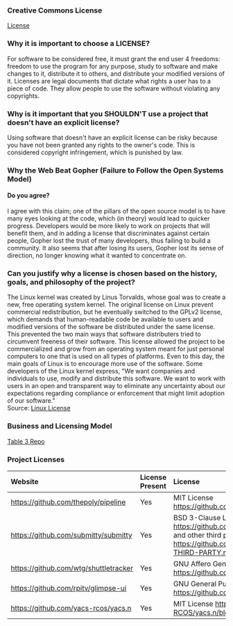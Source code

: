 ### Creative Commons License
[License](https://github.com/SerenaChen1/oss-repo-template/blob/master/LICENSE)

### Why it is important to choose a LICENSE?
For software to be considered free, it must grant the end user 4 freedoms:
freedom to use the program for any purpose, study to software and make
changes to it, distribute it to others, and distribute your modified versions of
it. Licenses are legal documents that dictate what rights a user has to a piece
of code. They allow people to use the software without violating any copyrights.

### Why is it important that you SHOULDN'T use a project that doesn't have an explicit license?
Using software that doesn't have an explicit license can be risky because you
have not been granted any rights to the owner's code. This is considered
copyright infringement, which is punished by law.

### Why the Web Beat Gopher (Failure to Follow the Open Systems Model)
#### Do you agree?
I agree with this claim; one of the pillars of the open source model is to have
many eyes looking at the code, which (in theory) would lead to quicker progress.
Developers would be more likely to work on projects that will benefit them, and
in adding a license that discriminates against certain people, Gopher lost the
trust of many developers, thus failing to build a community. It also seems that
after losing its users, Gopher lost its sense of direction, no longer knowing
what it wanted to concentrate on.

### Can you justify why a license is chosen based on the history, goals, and philosophy of the project?
The Linux kernel was created by Linus Torvalds, whose goal was to create a new,
free operating system kernel. The original license on Linux prevent commercial
redistribution, but he eventually switched to the GPLv2 license, which demands
that human-readable code be available to users and modified versions of the
software be distributed under the same license. This prevented the two main ways
that software distributers tried to circumvent freeness of their software. This
license allowed the project to be commercialized and grow from an operating
system meant for just personal computers to one that is used on all types of
platforms. Even to this day, the main goals of Linux is to encourage more use
of the software. Some developers of the Linux kernel express, "We want companies
and individuals to use, modify and distribute this software.  We want to work
with users in an open and transparent way to eliminate any uncertainty about our
expectations regarding compliance or enforcement that might limit adoption of
our software." <br />
Source: [Linux License](https://git.kernel.org/pub/scm/linux/kernel/git/torvalds/linux.git/tree/Documentation/process/kernel-enforcement-statement.rst)

### Business and Licensing Model
[Table 3 Repo](https://github.com/MackQian/Lab4Business) 

### Project Licenses
| Website             | License Present            | License                  |
| :------------------ | :------------------------- | :----------------------- |
| https://github.com/thepoly/pipeline | Yes     | MIT License https://github.com/thepoly/pipeline/blob/master/LICENSE.txt |
| https://github.com/submitty/submitty | Yes | BSD 3-Clause License https://github.com/Submitty/Submitty/blob/master/LICENSE.md <br /> and other third party licenses https://github.com/Submitty/Submitty/blob/master/LICENSE-THIRD-PARTY.md |
| https://github.com/wtg/shuttletracker | Yes | GNU Affero General Public License v3.0 https://github.com/wtg/shuttletracker/blob/master/LICENSE |
| https://github.com/rpitv/glimpse-ui | Yes | GNU General Public License v3.0 https://github.com/rpitv/glimpse-ui/blob/master/LICENSE |
| https://github.com/yacs-rcos/yacs.n | Yes | MIT License https://github.com/YACS-RCOS/yacs.n/blob/master/LICENSE |
